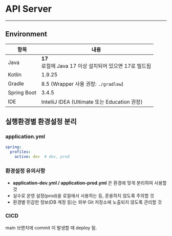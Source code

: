# API Server

---

## Environment

| 항목        | 내용                                         |
|-------------|--------------------------------------------|
| Java        | **17**<br>로컬에 Java 17 이상 설치되어 있으면  17로 빌드됨 |
| Kotlin      | 1.9.25                                     |
| Gradle      | 8.5 (Wrapper 사용 권장: `./gradlew`)           |
| Spring Boot | 3.4.5                                      |
| IDE         | IntelliJ IDEA (Ultimate 또는 Education 권장)   |



## 실행환경별 환경설정 분리


### application.yml
```yaml
spring:
  profiles:
    active: dev  # dev, prod
```
### 환경설정 유의사항
  
  - **application-dev.yml / application-prod.yml** 은 환경에 맞게 분리하여 사용할 것
  - 실수로 운영 설정(prod)을 로컬에서 사용하는 등, 혼용하지 않도록 주의할 것
  - 환경별 민감한 정보(DB 계정 등)는 외부 Git 저장소에 노출되지 않도록 관리할 것
    

### CICD
main 브랜치에 commit 이 발생할 때 deploy 됨.

